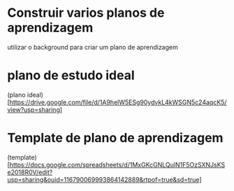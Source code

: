 # Construir varios planos de aprendizagem

utilizar o background para criar um plano de aprendizagem


# plano de estudo ideal

(plano ideal)[https://drive.google.com/file/d/1A9helW5ESg90ydvkL4kWSGN5c24aqcK5/view?usp=sharing]



# Template de plano de aprendizagem

(template)[https://docs.google.com/spreadsheets/d/1MxGKcGNLQulN1F5OzSXNJsKSe2018R0V/edit?usp=sharing&ouid=116790069993864142889&rtpof=true&sd=true]

